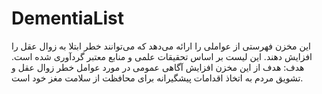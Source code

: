 # DementiaList
این مخزن فهرستی از عواملی را ارائه می‌دهد که می‌توانند خطر ابتلا به زوال عقل را افزایش دهند. این لیست بر اساس تحقیقات علمی و منابع معتبر گردآوری شده است. هدف: هدف از این مخزن افزایش آگاهی عمومی در مورد عوامل خطر زوال عقل و تشویق مردم به اتخاذ اقدامات پیشگیرانه برای محافظت از سلامت مغز خود است.
